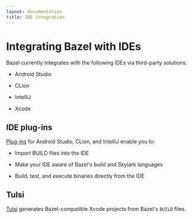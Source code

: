 ```yaml
---
layout: documentation
title: IDE integration
---
```


# Integrating Bazel with IDEs

Bazel currently integrates with the following IDEs via third-party solutions:

*  Android Studio

*  CLion

*  IntelliJ

*  Xcode

## IDE plug-ins

[Plug-ins](http://ij.bazel.build) for Android Studio, CLion, and IntelliJ
enable you to:

*  Import BUILD files into the IDE

*  Make your IDE aware of Bazel's build and Skylark languages

*  Build, test, and execute binaries directly from the IDE

## Tulsi

[Tulsi](http://tulsi.bazel.build) generates Bazel-compatible Xcode projects from
Bazel's `BUILD` files.
